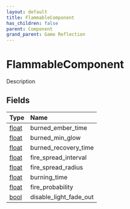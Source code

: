 ```yaml
---
layout: default
title: FlammableComponent
has_children: false
parent: Component
grand_parent: Game Reflection
---
```

# FlammableComponent
Description 

## Fields

| Type | Name |
|:----------|:--------------|
| [float](/riftbreaker-wiki/docs/game-reflection/components/float/) | burned_ember_time |
| [float](/riftbreaker-wiki/docs/game-reflection/components/float/) | burned_min_glow |
| [float](/riftbreaker-wiki/docs/game-reflection/components/float/) | burned_recovery_time |
| [float](/riftbreaker-wiki/docs/game-reflection/components/float/) | fire_spread_interval |
| [float](/riftbreaker-wiki/docs/game-reflection/components/float/) | fire_spread_radius |
| [float](/riftbreaker-wiki/docs/game-reflection/components/float/) | burning_time |
| [float](/riftbreaker-wiki/docs/game-reflection/components/float/) | fire_probability |
| [bool](/riftbreaker-wiki/docs/game-reflection/components/bool/) | disable_light_fade_out |

